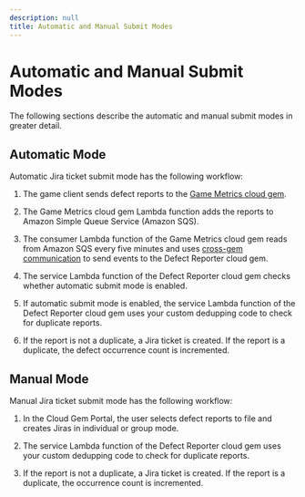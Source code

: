 ```yaml
---
description: null
title: Automatic and Manual Submit Modes
---
```

# Automatic and Manual Submit Modes<a name="cloud-canvas-cloud-gem-defect-reporter-cgp-jira-automatic-and-manual-submit-modes"></a>

The following sections describe the automatic and manual submit modes in greater detail\.

## Automatic Mode<a name="cloud-canvas-cloud-gem-defect-reporter-cgp-jira-automatic-mode"></a>

Automatic Jira ticket submit mode has the following workflow:

1. The game client sends defect reports to the [Game Metrics cloud gem](/docs/userguide/gems/cloud-canvas/metrics-gem.md)\.

1. The Game Metrics cloud gem Lambda function adds the reports to Amazon Simple Queue Service \(Amazon SQS\)\.

1. The consumer Lambda function of the Game Metrics cloud gem reads from Amazon SQS every five minutes and uses [cross\-gem communication](/docs/userguide/gems/cloud-canvas/cgf-service-api-cross-gem-communication.md) to send events to the Defect Reporter cloud gem\.

1. The service Lambda function of the Defect Reporter cloud gem checks whether automatic submit mode is enabled\.

1. If automatic submit mode is enabled, the service Lambda function of the Defect Reporter cloud gem uses your custom dedupping code to check for duplicate reports\.

1. If the report is not a duplicate, a Jira ticket is created\. If the report is a duplicate, the defect occurrence count is incremented\.

## Manual Mode<a name="cloud-canvas-cloud-gem-defect-reporter-cgp-jira-manual-mode"></a>

Manual Jira ticket submit mode has the following workflow:

1. In the Cloud Gem Portal, the user selects defect reports to file and creates Jiras in individual or group mode\.

1. The service Lambda function of the Defect Reporter cloud gem uses your custom dedupping code to check for duplicate reports\.

1. If the report is not a duplicate, a Jira ticket is created\. If the report is a duplicate, the occurrence count is incremented\.